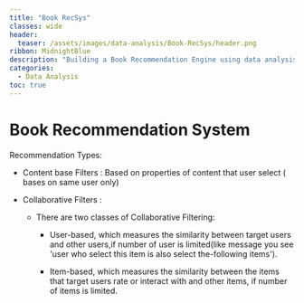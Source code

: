 ```yaml
---
title: "Book RecSys"
classes: wide
header:
  teaser: /assets/images/data-analysis/Book-RecSys/header.png
ribbon: MidnightBlue
description: "Building a Book Recommendation Engine using data analysis techniques and feature engineering..."
categories:
  - Data Analysis
toc: true
---
```


# Book Recommendation System

Recommendation Types:

* Content base Filters : Based on properties of content that user select ( bases on same user only)

* Collaborative  Filters :

  - There are two classes of Collaborative Filtering:

    - User-based, which measures the similarity between target users and other users,if number of user is limited(like message you see 'user who select this item is also select the-following items').

    - Item-based, which measures the similarity between the items that target users rate or interact with and other items, if number of items is limited.
